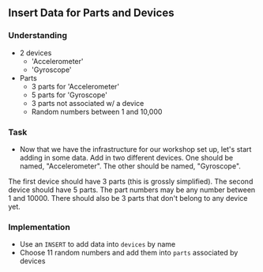 ## Insert Data for Parts and Devices

### Understanding
- 2 devices
  + 'Accelerometer'
  + 'Gyroscope'
- Parts
  + 3 parts for 'Accelerometer'
  + 5 parts for 'Gyroscope'
  + 3 parts not associated w/ a device
  + Random numbers between 1 and 10,000

### Task
- Now that we have the infrastructure for our workshop set up, let's start adding in some data. Add in two different devices. One should be named, "Accelerometer". The other should be named, "Gyroscope".

The first device should have 3 parts (this is grossly simplified). The second device should have 5 parts. The part numbers may be any number between 1 and 10000. There should also be 3 parts that don't belong to any device yet.

### Implementation
- Use an `INSERT` to add data into `devices` by name
- Choose 11 random numbers and add them into `parts` associated by devices

